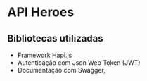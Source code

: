 # API Heroes

## Bibliotecas utilizadas

- Framework Hapi.js
- Autenticação com Json Web Token (JWT)
- Documentação com Swagger, 
